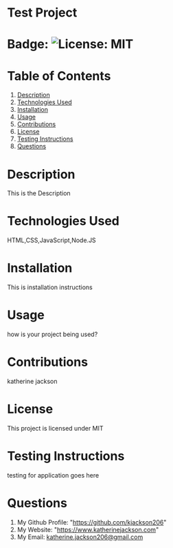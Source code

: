 # Test Project
    
  # Badge: ![License: MIT](https://img.shields.io/badge/License-MIT-yellow.svg)

  # Table of Contents
  1. [Description](#description)
  2. [Technologies Used](#technologies-used)
  3. [Installation](#installation)
  4. [Usage](#usage)
  5. [Contributions](#contribution)
  6. [License](#license)
  7. [Testing Instructions](#testing-instructions)
  8. [Questions](#questions)

  # Description
  This is the Description

  # Technologies Used
  HTML,CSS,JavaScript,Node.JS
      
  # Installation
  This is installation instructions

  # Usage
  how is your project being used?

  # Contributions
  katherine jackson

  # License
  This project is licensed under MIT

  # Testing Instructions
  testing for application goes here

  # Questions
  1. My Github Profile: "https://github.com/kjackson206"
  2. My Website: "https://www.katherinejackson.com"
  3. My Email: katherine.jackson206@gmail.com

